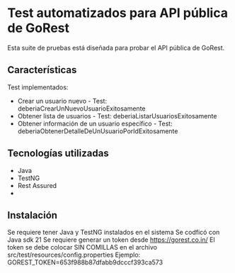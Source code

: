 # Test automatizados para API pública de GoRest


Esta suite de pruebas está diseñada para probar el API pública de GoRest. 

## Características

Test implementados:
* Crear un usuario nuevo - Test: deberiaCrearUnNuevoUsuarioExitosamente
* Obtener lista de usuarios - Test: deberiaListarUsuariosExitosamente
* Obtener información de un usuario específico - Test: deberiaObtenerDetalleDeUnUsuarioPorIdExitosamente
  

## Tecnologías utilizadas

* Java
* TestNG
* Rest Assured
* 

## Instalación

Se requiere tener Java y TestNG instalados en el sistema
Se codficó con Java sdk 21
Se requiere generar un token desde https://gorest.co.in/
El token se debe colocar SIN COMILLAS en el archivo src/test/resources/config.properties
Ejemplo:
GOREST_TOKEN=653f988b87dfabb9dcccf393ca573




